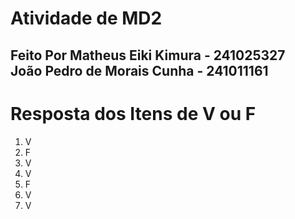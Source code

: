 # Atividade de MD2
## Feito Por Matheus Eiki Kimura - 241025327 <br>  João Pedro de Morais Cunha - 241011161

# Resposta dos Itens de V ou F
1. V <br>
2. F <br>
3. V <br>
4. V <br>
5. F <br>
6. V <br>
7. V <br>
